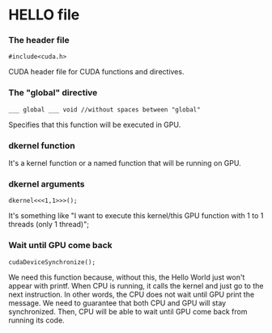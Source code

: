 # HELLO file

### The header file

```
#include<cuda.h>
 ```

CUDA header file for CUDA functions and directives. 


### The "global" directive

```
___ global ___ void //without spaces between "global"
```

Specifies that this function will be executed in GPU. 


### dkernel function

It's a kernel function or a named function that will be running on GPU.

### dkernel arguments

```
dkernel<<<1,1>>>();
```

It's something like "I want to execute this kernel/this GPU function with 1 to 1 threads (only 1 thread)";


### Wait until GPU come back

```
cudaDeviceSynchronize();
```

We need this function because, without this, the Hello World just won't appear with printf. 
When CPU is running, it calls the kernel and just go to the next instruction. In other words, 
the CPU does not wait until GPU print the message. We need to guarantee that both CPU and GPU will stay synchronized. 
Then, CPU will be able to wait until GPU come back from running its code. 